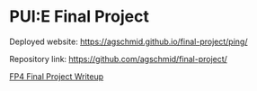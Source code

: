 # PUI:E Final Project

Deployed website: https://agschmid.github.io/final-project/ping/

Repository link: https://github.com/agschmid/final-project/

[FP4 Final Project Writeup](https://github.com/agschmid/final-project/blob/main/Adrian%20Schmidt%20-%20FP4%20Final%20Project.pdf)
